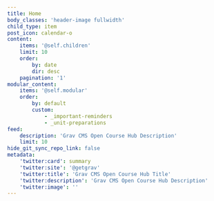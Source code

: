 ```yaml
---
title: Home
body_classes: 'header-image fullwidth'
child_type: item
post_icon: calendar-o
content:
    items: '@self.children'
    limit: 10
    order:
        by: date
        dir: desc
    pagination: '1'
modular_content:
    items: '@self.modular'
    order:
        by: default
        custom:
            - _important-reminders
            - _unit-preparations
feed:
    description: 'Grav CMS Open Course Hub Description'
    limit: 10
hide_git_sync_repo_link: false
metadata:
    'twitter:card': summary
    'twitter:site': '@getgrav'
    'twitter:title': 'Grav CMS Open Course Hub Title'
    'twitter:description': 'Grav CMS Open Course Hub Description'
    'twitter:image': ''
---
```


